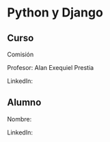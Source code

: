 # Python y Django

## Curso

Comisión 

Profesor: Alan Exequiel Prestia

LinkedIn: 

## Alumno

Nombre:

LinkedIn: